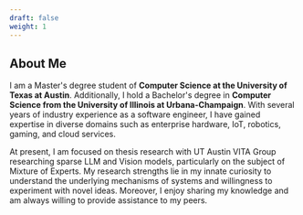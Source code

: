 ```yaml
---
draft: false
weight: 1
---
```

## About Me

I am a Master's degree student of **Computer Science at the University of Texas at Austin**. Additionally, I hold a Bachelor's degree in **Computer Science from the University of Illinois at Urbana-Champaign**. With several years of industry experience as a software engineer, I have gained expertise in diverse domains such as enterprise hardware, IoT, robotics, gaming, and cloud services.

At present, I am focused on thesis research with UT Austin VITA Group researching sparse LLM and Vision models, particularly on the subject of Mixture of Experts. My research strengths lie in my innate curiosity to understand the underlying mechanisms of systems and willingness to experiment with novel ideas. Moreover, I enjoy sharing my knowledge and am always willing to provide assistance to my peers.
